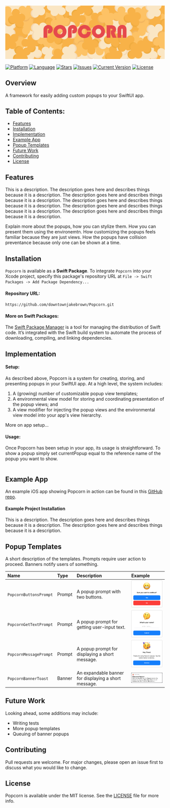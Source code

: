 ![PopcornBanner](./Images/PopcornBanner.png)

[![Platform](http://img.shields.io/badge/platform-iOS-blue.svg?style=flat)](https://developer.apple.com/ios) 
[![Language](http://img.shields.io/badge/language-Swift-brightgreen.svg?style=flat)](https://swift.org) 
[![Stars](https://img.shields.io/github/stars/downtownjakebrown/Popcorn)](https://github.com/downtownjakebrown/Popcorn/stargazers)
[![Issues](https://img.shields.io/github/issues-raw/downtownjakebrown/Popcorn)](https://github.com/downtownjakebrown/Popcorn/issues)
[![Current Version](https://img.shields.io/github/v/release/downtownjakebrown/Popcorn)](https://github.com/downtownjakebrown/Popcorn)
[![License](http://img.shields.io/badge/license-MIT-lightgrey.svg?style=flat)](http://mit-license.org) 


## Overview

A framework for easily adding custom popups to your SwiftUI app. 


## Table of Contents:

- [Features](#features)
- [Installation](#installation)
- [Implementation](#implementation)
- [Example App](#example-app)
- [Popup Templates](#example-app)
- [Future Work](#future-work)
- [Contributing](#contributing)
- [License](#license)


## Features

This is a description. The description goes here and describes things because it is a description. The description goes here and describes things because it is a description. The description goes here and describes things because it is a description. The description goes here and describes things because it is a description. The description goes here and describes things because it is a description.

Explain more about the popups, how you can stylize them. How you can present them using the environemtn. How customizing the popups feels familiar because they are just views. How the popups have collision preventance because only one can be shown at a time. 


## Installation

`Popcorn` is available as a **Swift Package**. To integrate `Popcorn` into your Xcode project, specify this package's repository URL at `File -> Swift Packages -> Add Package Dependency...`

#### Repository URL:
```
https://github.com/downtownjakebrown/Popcorn.git
```

#### More on Swift Packages:
The [Swift Package Manager](https://swift.org/package-manager/) is a tool for managing the distribution of Swift code. It’s integrated with the Swift build system to automate the process of downloading, compiling, and linking dependencies.


## Implementation

#### Setup:

As described above, Popcorn is a system for creating, storing, and presenting popups in your SwiftUI app. At a high level, the system includes:
1. A (growing) number of customizable popup view templates;
2. A environmental view model for storing and coordinating presentation of the popup views; and
3. A view modifier for injecting the popup views and the environmental view model into your app's view hierarchy.

More on app setup...

#### Usage:

Once Popcorn has been setup in your app, its usage is straightforward. To show a popup simply set currentPopup equal to the reference name of the popup you want to show.

```

```


## Example App

An example iOS app showing Popcorn in action can be found in this [GitHub repo](https://github.com/downtownjakebrown/PopcornExampleApp).

#### Example Project Installation

This is a description. The description goes here and describes things because it is a description. The description goes here and describes things because it is a description.


## Popup Templates

A short description of the templates. Prompts require user action to proceed. Banners notify users of something.

|  Name | Type | Description | Example |       
| :---- | :--- | :---------- | :------ |
| `PopcornButtonsPrompt` | Prompt | A popup prompt with two buttons. | <img src="./Images/PopcornButtonsPrompt.png" width="200"/> |
| `PopcornGetTextPrompt` | Prompt | A popup prompt for getting user-input text. | <img src="./Images/PopcornGetTextPrompt.png" width="200"/> |
| `PopcornMessagePrompt` | Prompt | A popup prompt for displaying a short message. | <img src="./Images/PopcornMessagePrompt.png" width="200"/> |
| `PopcornBannerToast`   | Banner | An expandable banner for displaying a short message. | <img src="./Images/PopcornBannerToast.png" width="200"/> |

## Future Work

Looking ahead, some additions may include:
* Writing tests
* More popup templates
* Queuing of banner popups 


## Contributing

Pull requests are welcome. For major changes, please open an issue first to discuss what you would like to change.


## License

Popcorn is available under the MIT license. See the [LICENSE](./LICENSE) file for more info.

